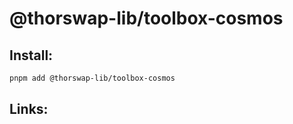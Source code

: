 # @thorswap-lib/toolbox-cosmos

## Install:

```bash
pnpm add @thorswap-lib/toolbox-cosmos
```

## Links:
